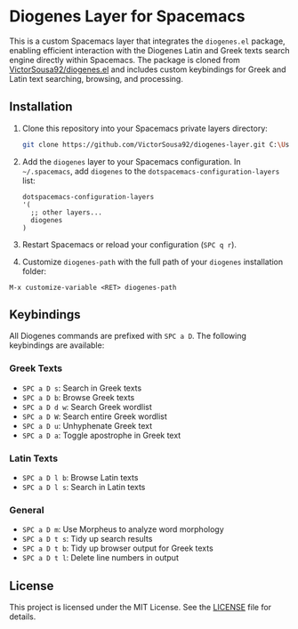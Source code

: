 # Diogenes Layer for Spacemacs

This is a custom Spacemacs layer that integrates the `diogenes.el` package, enabling efficient interaction with the Diogenes Latin and Greek texts search engine directly within Spacemacs. The package is cloned from [VictorSousa92/diogenes.el](https://github.com/VictorSousa92/diogenes.el) and includes custom keybindings for Greek and Latin text searching, browsing, and processing.

## Installation

1. Clone this repository into your Spacemacs private layers directory:

   ```bash
   git clone https://github.com/VictorSousa92/diogenes-layer.git C:\Users\sousa\AppData\Roaming\.emacs.d\private\diogenes
   ```

2. Add the `diogenes` layer to your Spacemacs configuration. In `~/.spacemacs`, add `diogenes` to the `dotspacemacs-configuration-layers` list:

   ```elisp
   dotspacemacs-configuration-layers
   '(
     ;; other layers...
     diogenes
   )
   ```

3. Restart Spacemacs or reload your configuration (`SPC q r`).

4. Customize `diogenes-path` with the full path of your `diogenes` installation folder:

  ```
  M-x customize-variable <RET> diogenes-path
  ```

## Keybindings

All Diogenes commands are prefixed with `SPC a D`. The following keybindings are available:

### Greek Texts
- `SPC a D s`: Search in Greek texts
- `SPC a D b`: Browse Greek texts
- `SPC a D d w`: Search Greek wordlist
- `SPC a D W`: Search entire Greek wordlist
- `SPC a D u`: Unhyphenate Greek text
- `SPC a D a`: Toggle apostrophe in Greek text

### Latin Texts
- `SPC a D l b`: Browse Latin texts
- `SPC a D l s`: Search in Latin texts

### General
- `SPC a D m`: Use Morpheus to analyze word morphology
- `SPC a D t s`: Tidy up search results
- `SPC a D t b`: Tidy up browser output for Greek texts
- `SPC a D t l`: Delete line numbers in output

## License

This project is licensed under the MIT License. See the [LICENSE](LICENSE) file for details.

